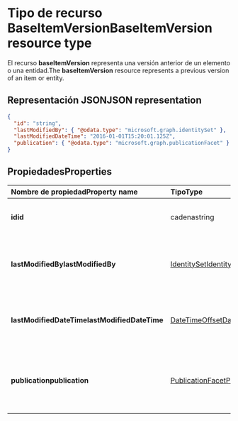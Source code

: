 # <a name="baseitemversion-resource-type"></a><span data-ttu-id="c4896-101">Tipo de recurso BaseItemVersion</span><span class="sxs-lookup"><span data-stu-id="c4896-101">BaseItemVersion resource type</span></span>

<span data-ttu-id="c4896-102">El recurso **baseItemVersion** representa una versión anterior de un elemento o una entidad.</span><span class="sxs-lookup"><span data-stu-id="c4896-102">The **baseItemVersion** resource represents a previous version of an item or entity.</span></span>


## <a name="json-representation"></a><span data-ttu-id="c4896-103">Representación JSON</span><span class="sxs-lookup"><span data-stu-id="c4896-103">JSON representation</span></span>

<!--{
  "blockType": "resource",
  "abstract": true,
  "baseType": "microsoft.graph.entity",
  "@odata.type": "microsoft.graph.baseItemVersion",
  "@type.aka": "oneDrive.baseItemVersion"
}-->

```json
{
  "id": "string",
  "lastModifiedBy": { "@odata.type": "microsoft.graph.identitySet" },
  "lastModifiedDateTime": "2016-01-01T15:20:01.125Z",
  "publication": { "@odata.type": "microsoft.graph.publicationFacet" }
}
```

## <a name="properties"></a><span data-ttu-id="c4896-104">Propiedades</span><span class="sxs-lookup"><span data-stu-id="c4896-104">Properties</span></span>

|      <span data-ttu-id="c4896-105">Nombre de propiedad</span><span class="sxs-lookup"><span data-stu-id="c4896-105">Property name</span></span>       |                         <span data-ttu-id="c4896-106">Tipo</span><span class="sxs-lookup"><span data-stu-id="c4896-106">Type</span></span>                         |                               <span data-ttu-id="c4896-107">Descripción</span><span class="sxs-lookup"><span data-stu-id="c4896-107">Description</span></span>                               |
| :----------------------- | :--------------------------------------------------- | :---------------------------------------------------------------------- |
| <span data-ttu-id="c4896-108">**id**</span><span class="sxs-lookup"><span data-stu-id="c4896-108">**id**</span></span>                   | <span data-ttu-id="c4896-109">cadena</span><span class="sxs-lookup"><span data-stu-id="c4896-109">string</span></span>                                               | <span data-ttu-id="c4896-110">El identificador de la versión.</span><span class="sxs-lookup"><span data-stu-id="c4896-110">The ID of the version.</span></span> <span data-ttu-id="c4896-111">Solo lectura.</span><span class="sxs-lookup"><span data-stu-id="c4896-111">Read-only.</span></span>                                       |
| <span data-ttu-id="c4896-112">**lastModifiedBy**</span><span class="sxs-lookup"><span data-stu-id="c4896-112">**lastModifiedBy**</span></span>       | [<span data-ttu-id="c4896-113">IdentitySet</span><span class="sxs-lookup"><span data-stu-id="c4896-113">IdentitySet</span></span>](../resources/identitySet.md)           | <span data-ttu-id="c4896-114">Identidad del usuario que modificó por última vez la versión.</span><span class="sxs-lookup"><span data-stu-id="c4896-114">Identity of the user which last modified the version.</span></span> <span data-ttu-id="c4896-115">Solo lectura.</span><span class="sxs-lookup"><span data-stu-id="c4896-115">Read-only.</span></span>        |
| <span data-ttu-id="c4896-116">**lastModifiedDateTime**</span><span class="sxs-lookup"><span data-stu-id="c4896-116">**lastModifiedDateTime**</span></span> | [<span data-ttu-id="c4896-117">DateTimeOffset</span><span class="sxs-lookup"><span data-stu-id="c4896-117">DateTimeOffset</span></span>](../resources/timestamp.md)          | <span data-ttu-id="c4896-118">Fecha y hora de la última modificación de la versión.</span><span class="sxs-lookup"><span data-stu-id="c4896-118">Date and time the version was last modified.</span></span> <span data-ttu-id="c4896-119">Solo lectura.</span><span class="sxs-lookup"><span data-stu-id="c4896-119">Read-only.</span></span>                 |
| <span data-ttu-id="c4896-120">**publication**</span><span class="sxs-lookup"><span data-stu-id="c4896-120">**publication**</span></span>          | [<span data-ttu-id="c4896-121">PublicationFacet</span><span class="sxs-lookup"><span data-stu-id="c4896-121">PublicationFacet</span></span>](../resources/publicationfacet.md) | <span data-ttu-id="c4896-122">Indica el estado de publicación de esta versión concreta.</span><span class="sxs-lookup"><span data-stu-id="c4896-122">Indicates the publication status of this particular version.</span></span> <span data-ttu-id="c4896-123">Solo lectura.</span><span class="sxs-lookup"><span data-stu-id="c4896-123">Read-only.</span></span> |


<!-- {
  "type": "#page.annotation",
  "description": "The version facet provides information about the properties of a file version.",
  "keywords": "version,versions,version-history,history",
  "section": "documentation",
  "tocPath": "Facets/Version"
} -->
